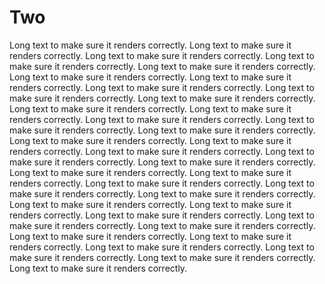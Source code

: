 # Two

Long text to make sure it renders correctly. Long text to make sure it renders correctly. Long text to make sure it renders correctly. Long text to make sure it renders correctly. Long text to make sure it renders correctly. Long text to make sure it renders correctly. Long text to make sure it renders correctly. Long text to make sure it renders correctly. Long text to make sure it renders correctly. Long text to make sure it renders correctly. Long text to make sure it renders correctly. Long text to make sure it renders correctly. Long text to make sure it renders correctly. Long text to make sure it renders correctly. Long text to make sure it renders correctly. Long text to make sure it renders correctly. Long text to make sure it renders correctly. Long text to make sure it renders correctly. Long text to make sure it renders correctly. Long text to make sure it renders correctly. Long text to make sure it renders correctly. Long text to make sure it renders correctly. Long text to make sure it renders correctly. Long text to make sure it renders correctly. Long text to make sure it renders correctly. Long text to make sure it renders correctly. Long text to make sure it renders correctly. Long text to make sure it renders correctly. Long text to make sure it renders correctly. Long text to make sure it renders correctly. Long text to make sure it renders correctly. Long text to make sure it renders correctly. Long text to make sure it renders correctly. Long text to make sure it renders correctly. Long text to make sure it renders correctly. Long text to make sure it renders correctly. 
